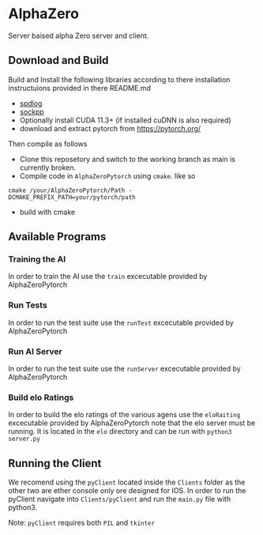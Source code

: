 # AlphaZero
Server baised alpha Zero server and client.

## Download and Build
Build and Install the following libraries according to there installation instructuions provided in there README.md
* [spdlog](https://github.com/gabime/spdlog#Install)
* [sockpp](https://github.com/fpagliughi/sockpp#Building-the-Library)
* Optionally install CUDA 11.3+ (if installed cuDNN is also required)
* download and extract pytorch from https://pytorch.org/

Then compile as follows

* Clone this reposetory and switch to the working branch as main is currently broken.
* Compile code in ``AlphaZeroPytorch`` using ``cmake``. like so
```
cmake /your/AlphaZeroPytorch/Path -DCMAKE_PREFIX_PATH=your/pytorch/path
```
* build with cmake

## Available Programs
### Training the AI
In order to train the AI use the ``train`` excecutable provided by AlphaZeroPytorch
### Run Tests
In order to run the test suite use the ``runTest`` excecutable provided by AlphaZeroPytorch
### Run AI Server
In order to run the test suite use the ``runServer`` excecutable provided by AlphaZeroPytorch

### Build elo Ratings
In order to build the elo ratings of the various agens use the ``eloRaiting`` excecutable provided by AlphaZeroPytorch note that the elo server must be running. It is located in the ``elo`` directory and can be run with ```python3 server.py```

## Running the Client
We recomend using the ``pyClient`` located inside the ``Clients`` folder as the other two are ether console only ore designed for IOS. In order to run the pyClient navigate into ``Clients/pyClient`` and run the ``main.py`` file with python3.

Note:
``pyClient`` requires both ``PIL`` and ``tkinter``
